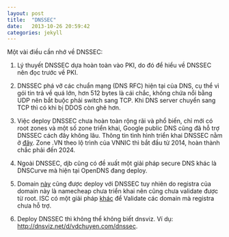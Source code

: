 ```yaml
---
layout: post
title:  "DNSSEC"
date:   2013-10-26 20:59:42
categories: jekyll
---
```


Một vài điều cần nhớ về DNSSEC:

1. Lý thuyết DNSSEC dựa hoàn toàn vào PKI, do đó để hiểu về DNSSEC nên đọc trước về PKI.

2. DNSSEC phá vỡ các chuẩn mạng (DNS RFC) hiện tại của DNS, cụ thể vì gói tin trả về quá lớn, hơn 512 bytes là cái chắc, không chứa nổi bằng UDP nên bắt buộc phải switch sang TCP. Khi DNS server chuyển sang TCP thì có khi bị DDOS còn ghê hơn.

3. Việc deploy DNSSEC chưa hoàn toàn rộng rãi và phổ biến, chỉ mới có root zones và một số zone triển khai, Google public DNS cũng đã hỗ trợ DNSSEC cách đây không lâu. Thông tin tình hình triển khai DNSSEC nằm ở [đây](http://www.dnssec-deployment.org/). Zone .VN theo lộ trình của VNNIC thì bắt đầu từ 2014, hoàn thành chắc phải đến 2024.

4. Ngoài DNSSEC, djb cũng có đề xuất một giải pháp secure DNS khác là DNSCurve mà hiện tại OpenDNS đang deploy. 

5. Domain [này](http://vdchuyen.com) cũng được deploy với DNSSEC tuy nhiên do registra của domain này là namecheap chưa triển khai nên cũng chưa validate được từ root. ISC có một giải pháp [khác](https://dlv.isc.org/) để Validate các domain mà registra chưa hỗ trợ. 

6. Deploy DNSSEC thì không thể không biết dnsviz. Ví dụ: http://dnsviz.net/d/vdchuyen.com/dnssec.


